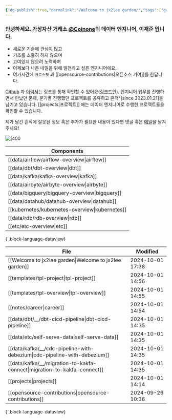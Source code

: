 ```yaml
---
{"dg-publish":true,"permalink":"/Welcome to jx2lee garden/","tags":["gardenEntry"],"dgEnableSearch":true,"noteIcon":"","created":"2023-12-20T00:33:04.000+09:00"}
---
```




### 안녕하세요. 가상자산 거래소 [@Coinone](https://coinone.co.kr/)의 데이터 엔지니어, 이재준 입니다.

- 새로운 기술에 관심이 많고
- 기초를 소홀히 하지 않으며
- 고여있지 않으려 노력하며
- 어제보다 나은 내일을 위해 발전하고 싶은 엔지니어에요.
- 여가시간에 `크로스핏` 과 [[opensource-contributions\|오픈소스 기여]]를 한답니다.


[Github](https://github.com/jx2lee) 과 [이력서](https://github.com/jx2lee/resume/blob/main/resume-kr.pdf)는 링크를 통해 확인할 수 있어요([링크드인](https://www.linkedin.com/in/jx2lee/)). 엔지니어 업무를 진행하면서 만났던 문제, 분기별 진행했던 프로젝트를 공유하고 흔적^[since 2023.01.21]을 남기고 있습니다. [[projects\|프로젝트]] 에는 데이터 엔지니어로 수행한 프로젝트들을 확인할 수 있습니다.

제가 남긴 흔적에 잘못된 정보 혹은 추가가 필요한 내용이 있다면 댓글 혹은 [메일](malito:dev.jaejun.lee.1991@gamil.com)을 남겨주세요!


![|400](https://i.imgur.com/EfyC7Gg.jpeg)

| Components                                        |
| ------------------------------------------------- |
| [[data/airflow/airflow-overview\|airflow]]     |
| [[data/dbt/dbt-overview\|dbt]]                 |
| [[data/kafka/kafka-overview\|kafka]]           |
| [[data/airbyte/airbyte-overview\|airbyte]]     |
| [[data/bigquery/bigquery-overview\|bigquery]]  |
| [[data/datahub/datahub-overview\|datahub]]     |
| [[kubernetes/kubernetes-overview\|kubernetes]] |
| [[data/rdb/rdb-overview\|rdb]]                 |
| [[etc/etc-overview\|etc]]                      |

{ .block-language-dataview}


| File                                                                        | Modified         |
| --------------------------------------------------------------------------- | ---------------- |
| [[Welcome to jx2lee garden\|Welcome to jx2lee garden]]                   | 2024-10-01 17:38 |
| [[templates/tpl-project\|tpl-project]]                                   | 2024-10-01 14:56 |
| [[templates/tpl-overview\|tpl-overview]]                                 | 2024-10-01 14:55 |
| [[notes/career\|career]]                                                 | 2024-10-01 14:54 |
| [[data/dbt/__/dbt-cicd-pipeline\|dbt-cicd-pipeline]]                     | 2024-10-01 14:35 |
| [[data/etc/self-serve-data\|self-serve-data]]                            | 2024-10-01 14:35 |
| [[data/kafka/__/cdc-pipeline-with-debezium\|cdc-pipeline-with-debezium]] | 2024-10-01 14:35 |
| [[data/kafka/__/migration-to-kakfa-connect\|migration-to-kakfa-connect]] | 2024-10-01 14:35 |
| [[projects\|projects]]                                                   | 2024-10-01 14:14 |
| [[opensource-contributions\|opensource-contributions]]                   | 2024-09-29 10:36 |

{ .block-language-dataview}